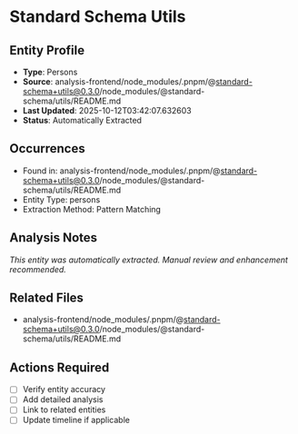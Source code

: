 # Standard Schema Utils

## Entity Profile
- **Type**: Persons
- **Source**: analysis-frontend/node_modules/.pnpm/@standard-schema+utils@0.3.0/node_modules/@standard-schema/utils/README.md
- **Last Updated**: 2025-10-12T03:42:07.632603
- **Status**: Automatically Extracted

## Occurrences
- Found in: analysis-frontend/node_modules/.pnpm/@standard-schema+utils@0.3.0/node_modules/@standard-schema/utils/README.md
- Entity Type: persons
- Extraction Method: Pattern Matching

## Analysis Notes
*This entity was automatically extracted. Manual review and enhancement recommended.*

## Related Files
- analysis-frontend/node_modules/.pnpm/@standard-schema+utils@0.3.0/node_modules/@standard-schema/utils/README.md

## Actions Required
- [ ] Verify entity accuracy
- [ ] Add detailed analysis
- [ ] Link to related entities
- [ ] Update timeline if applicable
